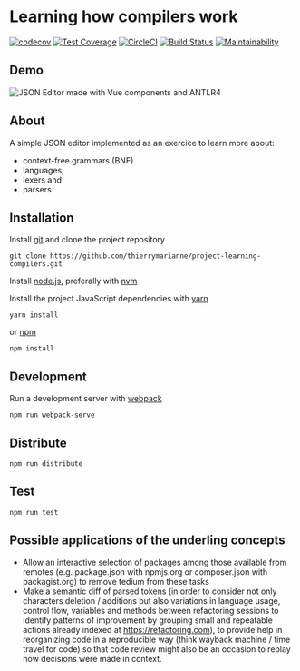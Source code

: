 # Learning how compilers work

[![codecov](https://codecov.io/gh/thierrymarianne/project-learning-compilers/branch/master/graph/badge.svg)](https://codecov.io/gh/thierrymarianne/project-learning-compilers)
[![Test Coverage](https://api.codeclimate.com/v1/badges/6d36175eb27c5a4e66cd/test_coverage)](https://codeclimate.com/github/thierrymarianne/project-learning-compilers/test_coverage)
[![CircleCI](https://circleci.com/gh/thierrymarianne/learning-compilation-principles.svg?style=svg)](https://circleci.com/gh/thierrymarianne/learning-compilation-principles)
[![Build Status](https://travis-ci.org/thierrymarianne/learning-compilation-principles.svg?branch=master)](https://travis-ci.org/thierrymarianne/learning-compilation-principles)
[![Maintainability](https://api.codeclimate.com/v1/badges/6d36175eb27c5a4e66cd/maintainability)](https://codeclimate.com/github/thierrymarianne/project-learning-compilers/maintainability)

## Demo

![JSON Editor made with Vue components and ANTLR4](https://thierry.marianne.io/compilers/compilers-principles-techniques-and-tools.gif)

## About

A simple JSON editor implemented as an exercice
to learn more about:
 - context-free grammars (BNF)
 - languages,
 - lexers and
 - parsers

## Installation

Install [git](https://git-scm.org) and clone the project repository

```
git clone https://github.com/thierrymarianne/project-learning-compilers.git
```

Install [node.js](https://nodejs.org), 
preferally with [nvm](https://github.com/creationix/nvm)

Install the project JavaScript dependencies with [yarn](https://yarnpkg.com/en/docs/install#mac-stable) 

```
yarn install
```

or [npm](https://nodejs.org/en/download/)

```
npm install
```
## Development

Run a development server with [webpack](https://webpack.js.org/)

```
npm run webpack-serve
```

## Distribute

```
npm run distribute
```

## Test

```
npm run test
```

## Possible applications of the underling concepts 

 - Allow an interactive selection of packages among those available from remotes
 (e.g. package.json with npmjs.org or composer.json with packagist.org) to remove tedium 
 from these tasks
 - Make a semantic diff of parsed tokens (in order to consider not only characters deletion / 
 additions but also variations in language usage, control flow, variables and methods between
 refactoring sessions to identify patterns of improvement by grouping small and repeatable
 actions already indexed at https://refactoring.com), to provide help in reorganizing code in a
 reproducible way (think wayback machine / time travel for code) so that code review might also
 be an occasion to replay how decisions were made in context.
